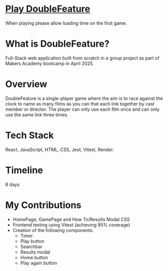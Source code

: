 # [Play DoubleFeature](https://doublefeature-hcid.onrender.com/)
When playing please allow loading time on the first game.

# What is DoubleFeature?
Full-Stack web application built from scratch in a group project as part of Makers Academy bootcamp in April 2025.

# Overview
DoubleFeature is a single-player game where the aim is to race against the clock to name as many films as you can that each link together by cast member or director. The player can only use each film once and can only use the same link three times.

# Tech Stack
React, JavaScript, HTML, CSS, Jest, Vitest, Render.

# Timeline
8 days

# My Contributions
- HomePage, GamePage and How To/Results Modal CSS
- Frontend testing using Vitest (achieving 85% coverage)
- Creation of the following components:
    - Timer
    - Play button
    - Searchbar
    - Results modal
    - Home button
    - Play again button





